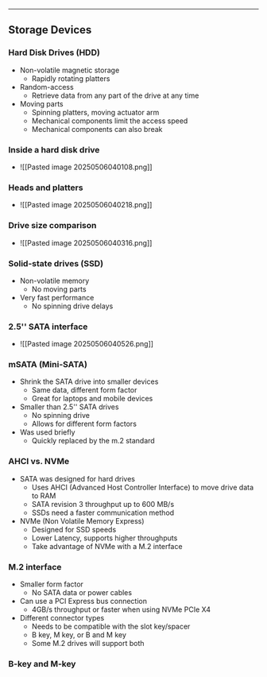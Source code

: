 
---

## Storage Devices

### Hard Disk Drives (HDD)
- Non-volatile magnetic storage
	- Rapidly rotating platters
- Random-access
	- Retrieve data from any part of the drive at any time
- Moving parts 
	- Spinning platters, moving actuator arm
	- Mechanical components limit the access speed
	- Mechanical components can also break

### Inside a hard disk drive 
- ![[Pasted image 20250506040108.png]]

### Heads and platters
- ![[Pasted image 20250506040218.png]]

### Drive size comparison
- ![[Pasted image 20250506040316.png]]

### Solid-state drives (SSD)
- Non-volatile memory
	- No moving parts
- Very fast performance
	- No spinning drive delays

### 2.5'' SATA interface
- ![[Pasted image 20250506040526.png]]

### mSATA (Mini-SATA)
- Shrink the SATA drive into smaller devices
	- Same data, different form factor
	- Great for laptops and mobile devices
- Smaller than 2.5'' SATA drives
	- No spinning drive 
	- Allows for different form factors
- Was used briefly
	- Quickly replaced by the m.2 standard

### AHCI vs. NVMe
- SATA was designed for hard drives
	- Uses AHCI (Advanced Host Controller Interface) to move drive data to RAM
	- SATA revision 3 throughput up to 600 MB/s
	- SSDs need a faster communication method
- NVMe (Non Volatile Memory Express)
	- Designed for SSD speeds
	- Lower Latency, supports higher throughputs
	- Take advantage of NVMe with a M.2 interface

### M.2 interface
- Smaller form factor
	- No SATA data or power cables
- Can use a PCI Express bus connection
	- 4GB/s throughput or faster when using NVMe PCIe X4
- Different connector types
	- Needs to be compatible with the slot key/spacer
	- B key, M key, or B and M key
	- Some M.2 drives will support both

### B-key and M-key

